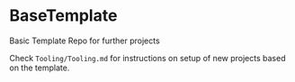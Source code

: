 # BaseTemplate
Basic Template Repo for further projects

Check `Tooling/Tooling.md` for instructions on setup of new projects based on the template.
